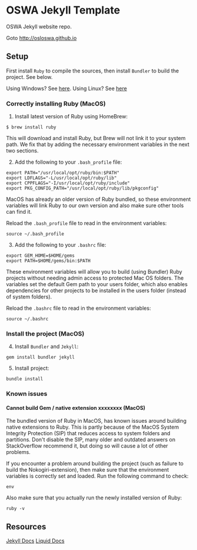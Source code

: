 # OSWA Jekyll Template

OSWA Jekyll website repo.

Goto http://osloswa.github.io

## Setup

First install `Ruby` to compile the sources, then install `Bundler` to build the project. See below.

Using Windows? See [here](https://jekyllrb.com/docs/installation/windows/).
Using Linux? See [here](https://jekyllrb.com/docs/installation/ubuntu/)

### Correctly installing Ruby (MacOS)

1. Install latest version of Ruby using HomeBrew:

```
$ brew install ruby
```

This will download and install Ruby, but Brew will not link it to your system path. We fix that by adding the necessary environment variables in the next two sections.

2. Add the following to your `.bash_profile` file:

```
export PATH="/usr/local/opt/ruby/bin:$PATH"                    
export LDFLAGS="-L/usr/local/opt/ruby/lib"
export CPPFLAGS="-I/usr/local/opt/ruby/include"
export PKG_CONFIG_PATH="/usr/local/opt/ruby/lib/pkgconfig"
```   

MacOS has already an older version of Ruby bundled, so these environment variables will link Ruby to our own version and also make sure other tools can find it.

Reload the `.bash_profile` file to read in the environment variables:

```
source ~/.bash_profile
```  

3. Add the following to your `.bashrc` file:

```
export GEM_HOME=$HOME/gems
export PATH=$HOME/gems/bin:$PATH
```  

These environment variables will allow you to build (using Bundler) Ruby projects without needing admin access to protected Mac OS folders. The variables set the default Gem path to your users folder, which also enables dependencies for other projects to be installed in the users folder (instead of system folders).

Reload the `.bashrc` file to read in the environment variables:

```
source ~/.bashrc
```  

### Install the project (MacOS)

4. Install `Bundler` and `Jekyll`:

`gem install bundler jekyll`

5. Install project:

`bundle install`

### Known issues

#### Cannot build Gem / native extension xxxxxxxx (MacOS)

The bundled version of Ruby in MacOS, has known issues around building native extensions to Ruby. This is partly because of the MacOS System Integrity Protection (SIP) that reduces access to system folders and partitions. Don't disable the SIP, many older and outdated answers on StackOverflow recommend it, but doing so will cause a lot of other problems.

If you encounter a problem around building the project (such as failure to build the Nokogiri-extension), then make sure that the environment variables is correctly set and loaded. Run the following command to check:

`env`

Also make sure that you actually run the newly installed version of Ruby:

`ruby -v`

## Resources

[Jekyll Docs](https://jekyllrb.com/docs/)
[Liquid Docs](https://shopify.github.io/liquid/)
